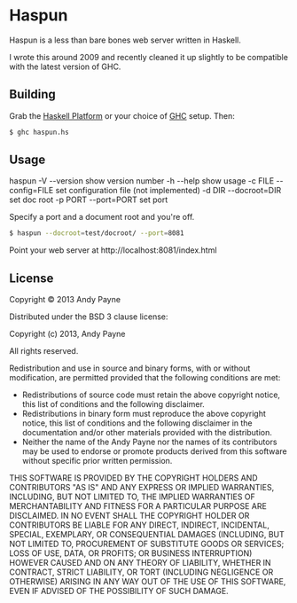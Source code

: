 # Haspun

Haspun is a less than bare bones web server written in Haskell.

I wrote this around 2009 and recently cleaned it up slightly to be compatible with the latest version of GHC.

## Building

Grab the [Haskell Platform](http://www.haskell.org/platform/) or your choice of [GHC](http://www.haskell.org/ghc/) setup. Then:

```bash
$ ghc haspun.hs
```

## Usage

haspun
  -V       --version      show version number
  -h       --help         show usage
  -c FILE  --config=FILE  set configuration file (not implemented)
  -d DIR   --docroot=DIR  set doc root
  -p PORT  --port=PORT    set port

Specify a port and a document root and you're off.

```bash
$ haspun --docroot=test/docroot/ --port=8081
```

Point your web server at http://localhost:8081/index.html

## License

Copyright © 2013 Andy Payne

Distributed under the BSD 3 clause license:

Copyright (c) 2013, Andy Payne

All rights reserved.

Redistribution and use in source and binary forms, with or without modification, are permitted provided that the following conditions are met:

* Redistributions of source code must retain the above copyright notice, this list of conditions and the following disclaimer.
* Redistributions in binary form must reproduce the above copyright notice, this list of conditions and the following disclaimer in the documentation and/or other materials provided with the distribution.
* Neither the name of the Andy Payne nor the names of its contributors may be used to endorse or promote products derived from this software without specific prior written permission.

THIS SOFTWARE IS PROVIDED BY THE COPYRIGHT HOLDERS AND CONTRIBUTORS "AS IS" AND ANY EXPRESS OR IMPLIED WARRANTIES, INCLUDING, BUT NOT LIMITED TO, THE IMPLIED WARRANTIES OF MERCHANTABILITY AND FITNESS FOR A PARTICULAR PURPOSE ARE DISCLAIMED. IN NO EVENT SHALL THE COPYRIGHT HOLDER OR CONTRIBUTORS BE LIABLE FOR ANY DIRECT, INDIRECT, INCIDENTAL, SPECIAL, EXEMPLARY, OR CONSEQUENTIAL DAMAGES (INCLUDING, BUT NOT LIMITED TO, PROCUREMENT OF SUBSTITUTE GOODS OR SERVICES; LOSS OF USE, DATA, OR PROFITS; OR BUSINESS INTERRUPTION) HOWEVER CAUSED AND ON ANY THEORY OF LIABILITY, WHETHER IN CONTRACT, STRICT LIABILITY, OR TORT (INCLUDING NEGLIGENCE OR OTHERWISE) ARISING IN ANY WAY OUT OF THE USE OF THIS SOFTWARE, EVEN IF ADVISED OF THE POSSIBILITY OF SUCH DAMAGE.

